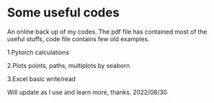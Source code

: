 # Some useful codes
An online back up of my codes.
The pdf file has contained most of the useful stuffs, code file contains few old examples.

1.Pytorch calculations

2.Plots points, paths, multiplots by seaborn

3.Excel basic write/read

Will update as I use and learn more, thanks. 
2022/08/30

